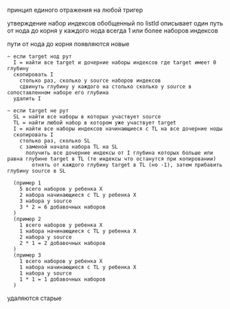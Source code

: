 принцип единого отражения на любой тригер

утверждение
  набор индексов обобщенный по listId описывает один путь от нода до корня
  у каждого нода всегда 1 или более наборов индексов

пути от нода до корня
  появляются новые

    ~ если target нод рут
      I = найти все target и дочерние наборы индексов где target имеет 0 глубину
      скопировать I
        столько раз, сколько у source наборов индексов
        сдвинуть глубину у каждого на столько сколько у source в сопоставленном наборе его глубина
      удалить I

    ~ если target не рут
      SL = найти все наборы в которых участвует source
      TL = найти любой набор в котором уже участвует target
      I = найти все наборы индексов начинающиеся с TL на все дочерние ноды
      скопировать I
        столько раз, сколько SL
        с заменой начала набора TL на SL
          получить все дочерние индексы от I глубина которых больше или равна глубине target в TL (те индексы что останутся при копировании)
            отнять от каждого глубину target в TL (но -1), затем прибавить глубину source в SL

      (пример 1
        5 всего наборов у ребенка X
        2 набора начинающиеся с TL у ребенка X
        3 набора у source
        3 * 2 = 6 добавочных наборов
      )
      (пример 2
        1 всего наборов у ребенка X
        1 набора начинающиеся с TL у ребенка X
        2 набора у source
        2 * 1 = 2 добавочных наборов
      )
      (пример 3
        1 всего наборов у ребенка X
        1 набора начинающиеся с TL у ребенка X
        1 набора у source
        1 * 1 = 1 добавочных наборов
      )
  удаляются старые